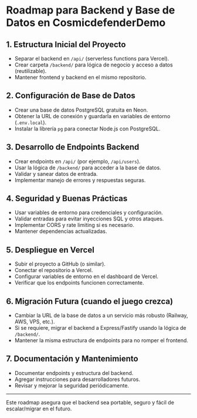 # Roadmap para Backend y Base de Datos en CosmicdefenderDemo

## 1. Estructura Inicial del Proyecto
- Separar el backend en `/api/` (serverless functions para Vercel).
- Crear carpeta `/backend/` para lógica de negocio y acceso a datos (reutilizable).
- Mantener frontend y backend en el mismo repositorio.

## 2. Configuración de Base de Datos
- Crear una base de datos PostgreSQL gratuita en Neon.
- Obtener la URL de conexión y guardarla en variables de entorno (`.env.local`).
- Instalar la librería `pg` para conectar Node.js con PostgreSQL.

## 3. Desarrollo de Endpoints Backend
- Crear endpoints en `/api/` (por ejemplo, `/api/users`).
- Usar la lógica de `/backend/` para acceder a la base de datos.
- Validar y sanear datos de entrada.
- Implementar manejo de errores y respuestas seguras.

## 4. Seguridad y Buenas Prácticas
- Usar variables de entorno para credenciales y configuración.
- Validar entradas para evitar inyecciones SQL y otros ataques.
- Implementar CORS y rate limiting si es necesario.
- Mantener dependencias actualizadas.

## 5. Despliegue en Vercel
- Subir el proyecto a GitHub (o similar).
- Conectar el repositorio a Vercel.
- Configurar variables de entorno en el dashboard de Vercel.
- Verificar que los endpoints funcionen correctamente.

## 6. Migración Futura (cuando el juego crezca)
- Cambiar la URL de la base de datos a un servicio más robusto (Railway, AWS, VPS, etc.).
- Si se requiere, migrar el backend a Express/Fastify usando la lógica de `/backend/`.
- Mantener la misma estructura de endpoints para no romper el frontend.

## 7. Documentación y Mantenimiento
- Documentar endpoints y estructura del backend.
- Agregar instrucciones para desarrolladores futuros.
- Revisar y mejorar la seguridad periódicamente.

---

Este roadmap asegura que el backend sea portable, seguro y fácil de escalar/migrar en el futuro.